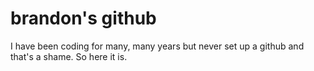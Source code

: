 # brandon's github

I have been coding for many, many years but never set up a github and that's a shame. So here it is.
